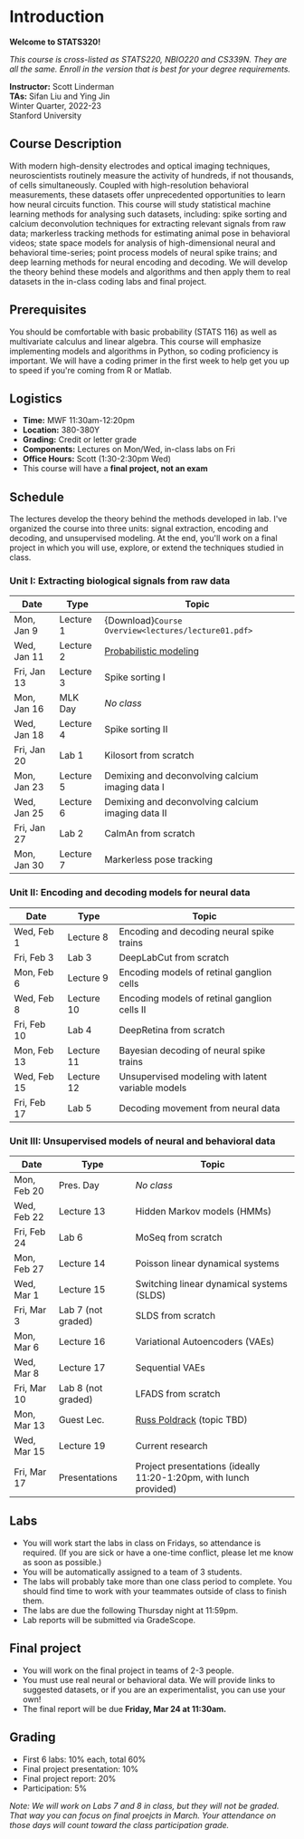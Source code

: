 # Introduction

**Welcome to STATS320!**

_This course is cross-listed as STATS220, NBIO220 and CS339N. They are all the same. Enroll in the version that is best for your degree requirements._

**Instructor:** Scott Linderman <br>
**TAs:** Sifan Liu and Ying Jin <br>
Winter Quarter, 2022-23 <br>
Stanford University

## Course Description
With modern high-density electrodes and optical imaging techniques, neuroscientists routinely measure the activity of hundreds, if not thousands, of cells simultaneously.  Coupled with high-resolution behavioral measurements, these datasets offer unprecedented opportunities to learn how neural circuits function.  This course will study statistical machine learning methods for analysing such datasets, including: spike sorting and calcium deconvolution techniques for extracting relevant signals from raw data; markerless tracking methods for estimating animal pose in behavioral videos; state space models for analysis of high-dimensional neural and behavioral time-series; point process models of neural spike trains; and deep learning methods for neural encoding and decoding. We will develop the theory behind these models and algorithms and then apply them to real datasets in the in-class coding labs and final project.

## Prerequisites
You should be comfortable with basic probability (STATS 116) as well as multivariate calculus and linear algebra. This course will emphasize implementing models and algorithms in Python, so coding proficiency is important. We will have a coding primer in the first week to help get you up to speed if you're coming from R or Matlab.

## Logistics
- **Time:** MWF 11:30am-12:20pm
- **Location:** 380-380Y
- **Grading:** Credit or letter grade
- **Components:** Lectures on Mon/Wed, in-class labs on Fri
- **Office Hours:** Scott (1:30-2:30pm Wed)
- This course will have a **final project, not an exam**


## Schedule
The lectures develop the theory behind the methods developed in lab. I've organized the course into three units: signal extraction, encoding and decoding, and unsupervised modeling. At the end, you'll work on a final project in which you will use, explore, or extend the techniques studied in class.

### Unit I: Extracting biological signals from raw data
| Date        | Type       | Topic |
| ----------- | ---------- | ----- |
| Mon, Jan 9  | Lecture 1  | {Download}`Course Overview<lectures/lecture01.pdf>`
| Wed, Jan 11 | Lecture 2  | [Probabilistic modeling](lectures/02_probabilistic_modeling)
| Fri, Jan 13 | Lecture 3  | Spike sorting I  <!-- Lab 0: Python and PyTorch primer -->
| Mon, Jan 16 | MLK Day    | _No class_
| Wed, Jan 18 | Lecture 4  | Spike sorting II
| Fri, Jan 20 | Lab 1      | Kilosort from scratch
| Mon, Jan 23 | Lecture 5  | Demixing and deconvolving calcium imaging data I
| Wed, Jan 25 | Lecture 6  | Demixing and deconvolving calcium imaging data II <!-- what to do here? -->
| Fri, Jan 27 | Lab 2      | CaImAn from scratch
| Mon, Jan 30 | Lecture 7  | Markerless pose tracking

### Unit II: Encoding and decoding models for neural data
| Date        | Type       | Topic |
| ----------- | ---------- | ----- |
| Wed, Feb 1  | Lecture 8  | Encoding and decoding neural spike trains
| Fri, Feb 3  | Lab 3      | DeepLabCut from scratch
| Mon, Feb 6  | Lecture 9  | Encoding models of retinal ganglion cells
| Wed, Feb 8  | Lecture 10 | Encoding models of retinal ganglion cells II
| Fri, Feb 10 | Lab 4      | DeepRetina from scratch
| Mon, Feb 13 | Lecture 11 | Bayesian decoding of neural spike trains
| Wed, Feb 15 | Lecture 12 | Unsupervised modeling with latent variable models
| Fri, Feb 17 | Lab 5      | Decoding movement from neural data

### Unit III: Unsupervised models of neural and behavioral data
| Date        | Type       | Topic |
| ----------- | ---------- | ----- |
| Mon, Feb 20 | Pres. Day  | _No class_
| Wed, Feb 22 | Lecture 13 | Hidden Markov models (HMMs)
| Fri, Feb 24 | Lab 6      | MoSeq from scratch
| Mon, Feb 27 | Lecture 14 | Poisson linear dynamical systems
| Wed, Mar 1  | Lecture 15 | Switching linear dynamical systems (SLDS)
| Fri, Mar 3  | Lab 7 (not graded) | SLDS from scratch
| Mon, Mar 6  | Lecture 16 | Variational Autoencoders (VAEs)
| Wed, Mar 8  | Lecture 17 | Sequential VAEs
| Fri, Mar 10 | Lab 8 (not graded) | LFADS from scratch
| Mon, Mar 13 | Guest Lec. | [Russ Poldrack](https://poldrack.github.io/) (topic TBD)
| Wed, Mar 15 | Lecture 19 | Current research
| Fri, Mar 17 | Presentations | Project presentations (ideally 11:20-1:20pm, with lunch provided)

## Labs
- You will work start the labs in class on Fridays, so attendance is required. (If you are sick or have a one-time conflict, please let me know as soon as possible.)
- You will be automatically assigned to a team of 3 students.
- The labs will probably take more than one class period to complete. You should find time to work with your teammates outside of class to finish them.
- The labs are due the following Thursday night at 11:59pm.
- Lab reports will be submitted via GradeScope.

## Final project

- You will work on the final project in teams of 2-3 people.
- You must use real neural or behavioral data. We will provide links to suggested datasets, or if you are an experimentalist, you can use your own!
- The final report will be due **Friday, Mar 24 at 11:30am.**

## Grading
- First 6 labs: 10% each, total 60%
- Final project presentation: 10%
- Final project report: 20%
- Participation: 5%

*Note: We will work on Labs 7 and 8 in class, but they will not be graded. That way you can focus on final proejcts in March. Your attendance on those days will count toward the class participation grade.*